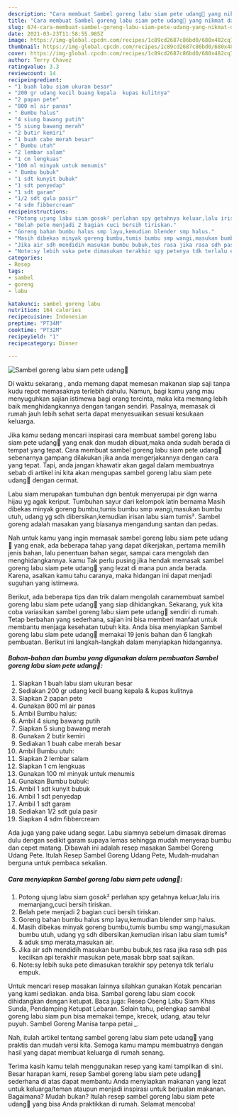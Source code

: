 ```yaml
---
description: "Cara membuat Sambel goreng labu siam pete udang🍲 yang nikmat dan Mudah Dibuat"
title: "Cara membuat Sambel goreng labu siam pete udang🍲 yang nikmat dan Mudah Dibuat"
slug: 674-cara-membuat-sambel-goreng-labu-siam-pete-udang-yang-nikmat-dan-mudah-dibuat
date: 2021-03-23T11:58:55.985Z
image: https://img-global.cpcdn.com/recipes/1c89cd2687c86bd0/680x482cq70/sambel-goreng-labu-siam-pete-udang🍲-foto-resep-utama.jpg
thumbnail: https://img-global.cpcdn.com/recipes/1c89cd2687c86bd0/680x482cq70/sambel-goreng-labu-siam-pete-udang🍲-foto-resep-utama.jpg
cover: https://img-global.cpcdn.com/recipes/1c89cd2687c86bd0/680x482cq70/sambel-goreng-labu-siam-pete-udang🍲-foto-resep-utama.jpg
author: Terry Chavez
ratingvalue: 3.3
reviewcount: 14
recipeingredient:
- "1 buah labu siam ukuran besar"
- "200 gr udang kecil buang kepala  kupas kulitnya"
- "2 papan pete"
- "800 ml air panas"
- " Bumbu halus"
- "4 siung bawang putih"
- "5 siung bawang merah"
- "2 butir kemiri"
- "1 buah cabe merah besar"
- " Bumbu utuh"
- "2 lembar salam"
- "1 cm lengkuas"
- "100 ml minyak untuk menumis"
- " Bumbu bubuk"
- "1 sdt kunyit bubuk"
- "1 sdt penyedap"
- "1 sdt garam"
- "1/2 sdt gula pasir"
- "4 sdm fibbercream"
recipeinstructions:
- "Potong ujung labu siam gosok² perlahan spy getahnya keluar,lalu iris memanjang,cuci bersih tiriskan."
- "Belah pete menjadi 2 bagian cuci bersih tiriskan."
- "Goreng bahan bumbu halus smp layu,kemudian blender smp halus."
- "Masih dibekas minyak goreng bumbu,tumis bumbu smp wangi,masukan bumbu utuh, udang yg sdh dibersikan,kemudian irisan labu siam tumis² &amp; aduk smp merata,masukan air."
- "Jika air sdh mendidih masukan bumbu bubuk,tes rasa jika rasa sdh pas kecilkan api terakhir masukan pete,masak bbrp saat sajikan."
- "Note:sy lebih suka pete dimasukan terakhir spy petenya tdk terlalu empuk."
categories:
- Resep
tags:
- sambel
- goreng
- labu

katakunci: sambel goreng labu 
nutrition: 164 calories
recipecuisine: Indonesian
preptime: "PT34M"
cooktime: "PT32M"
recipeyield: "1"
recipecategory: Dinner

---
```



![Sambel goreng labu siam pete udang🍲](https://img-global.cpcdn.com/recipes/1c89cd2687c86bd0/680x482cq70/sambel-goreng-labu-siam-pete-udang🍲-foto-resep-utama.jpg)

Di waktu  sekarang , anda memang dapat memesan makanan siap saji tanpa kudu repot memasaknya terlebih dahulu. Namun, bagi kamu yang mau menyuguhkan sajian istimewa bagi orang tercinta, maka kita memang lebih baik menghidangkannya dengan tangan sendiri. Pasalnya, memasak di rumah jauh lebih sehat serta dapat menyesuaikan sesuai kesukaan keluarga.

Jika kamu sedang mencari inspirasi cara membuat sambel goreng labu siam pete udang🍲 yang enak dan mudah dibuat,maka anda sudah berada di tempat yang tepat. Cara membuat sambel goreng labu siam pete udang🍲  sebenarnya gampang dilakukan jika anda mengerjakannya dengan cara yang tepat. Tapi, anda jangan khawatir akan gagal dalam membuatnya 
sebab di artikel ini kita akan mengupas sambel goreng labu siam pete udang🍲 dengan cermat.  

Labu siam merupakan tumbuhan dgn bentuk menyerupai pir dgn warna hijau yg agak keriput. Tumbuhan sayur dari kelompok latin bernama Masih dibekas minyak goreng bumbu,tumis bumbu smp wangi,masukan bumbu utuh, udang yg sdh dibersikan,kemudian irisan labu siam tumis². Sambel goreng adalah masakan yang biasanya mengandung santan dan pedas.

Nah untuk kamu yang ingin memasak sambel goreng labu siam pete udang🍲 yang enak, ada beberapa tahap yang dapat dikerjakan, pertama memilih jenis bahan, lalu penentuan bahan segar, sampai cara mengolah dan menghidangkannya. kamu Tak perlu pusing jika hendak memasak sambel goreng labu siam pete udang🍲 yang lezat di mana pun anda berada. Karena, asalkan kamu  tahu caranya, maka hidangan ini dapat menjadi suguhan yang istimewa.

Berikut, ada beberapa tips dan trik dalam mengolah caramembuat sambel goreng labu siam pete udang🍲 yang siap dihidangkan. Sekarang, yuk kita coba variasikan sambel goreng labu siam pete udang🍲 sendiri di rumah. Tetap berbahan yang sederhana, sajian ini bisa memberi manfaat untuk membantu menjaga kesehatan tubuh kita. Anda bisa menyiapkan Sambel goreng labu siam pete udang🍲 memakai 19 jenis bahan dan 6 langkah pembuatan. Berikut ini langkah-langkah dalam menyiapkan hidangannya.

<!--inarticleads1-->

##### Bahan-bahan dan bumbu yang digunakan dalam pembuatan Sambel goreng labu siam pete udang🍲:

1. Siapkan 1 buah labu siam ukuran besar
1. Sediakan 200 gr udang kecil buang kepala &amp; kupas kulitnya
1. Siapkan 2 papan pete
1. Gunakan 800 ml air panas
1. Ambil  Bumbu halus:
1. Ambil 4 siung bawang putih
1. Siapkan 5 siung bawang merah
1. Gunakan 2 butir kemiri
1. Sediakan 1 buah cabe merah besar
1. Ambil  Bumbu utuh:
1. Siapkan 2 lembar salam
1. Siapkan 1 cm lengkuas
1. Gunakan 100 ml minyak untuk menumis
1. Gunakan  Bumbu bubuk:
1. Ambil 1 sdt kunyit bubuk
1. Ambil 1 sdt penyedap
1. Ambil 1 sdt garam
1. Sediakan 1/2 sdt gula pasir
1. Siapkan 4 sdm fibbercream


Ada juga yang pake udang segar. Labu siamnya sebelum dimasak diremas dulu dengan sedikit garam supaya lemas sehingga mudah menyerap bumbu dan cepet matang. Dibawah ini adalah resep masakan Sambel Goreng Udang Pete. Itulah Resep Sambel Goreng Udang Pete, Mudah-mudahan berguna untuk pembaca sekalian. 

<!--inarticleads2-->

##### Cara menyiapkan Sambel goreng labu siam pete udang🍲:

1. Potong ujung labu siam gosok² perlahan spy getahnya keluar,lalu iris memanjang,cuci bersih tiriskan.
1. Belah pete menjadi 2 bagian cuci bersih tiriskan.
1. Goreng bahan bumbu halus smp layu,kemudian blender smp halus.
1. Masih dibekas minyak goreng bumbu,tumis bumbu smp wangi,masukan bumbu utuh, udang yg sdh dibersikan,kemudian irisan labu siam tumis² &amp; aduk smp merata,masukan air.
1. Jika air sdh mendidih masukan bumbu bubuk,tes rasa jika rasa sdh pas kecilkan api terakhir masukan pete,masak bbrp saat sajikan.
1. Note:sy lebih suka pete dimasukan terakhir spy petenya tdk terlalu empuk.


Untuk mencari resep masakan lainnya silahkan gunakan Kotak pencarian yang kami sediakan. anda bisa. Sambal goreng labu siam cocok dihidangkan dengan ketupat. Baca juga: Resep Oseng Labu Siam Khas Sunda, Pendamping Ketupat Lebaran. Selain tahu, pelengkap sambal goreng labu siam pun bisa memakai tempe, krecek, udang, atau telur puyuh. Sambel Goreng Manisa tanpa petai *_*. 

Nah, itulah artikel tentang  sambel goreng labu siam pete udang🍲  yang praktis dan mudah versi kita. Semoga kamu mampu membuatnya dengan hasil yang dapat membuat keluarga di rumah senang. 

Terima kasih kamu telah menggunakan resep yang kami tampilkan di sini. Besar harapan kami, resep  Sambel goreng labu siam pete udang🍲 sederhana di atas dapat membantu Anda menyiapkan makanan yang lezat untuk keluarga/teman ataupun menjadi inspirasi untuk berjualan makanan. Bagaimana? Mudah bukan? Itulah resep sambel goreng labu siam pete udang🍲 yang bisa Anda praktikkan di rumah. Selamat mencoba!

